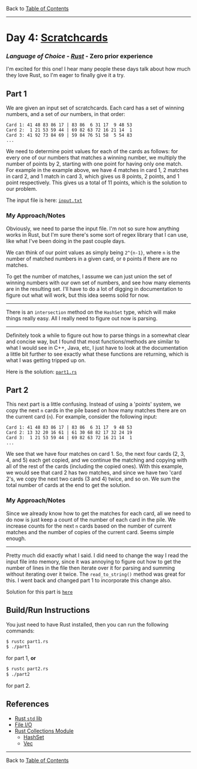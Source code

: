 Back to [Table of Contents](../README.md#table-of-contents)

---

# Day 4: [Scratchcards](https://adventofcode.com/2023/day/4)

### *Language of Choice - [Rust](https://www.rust-lang.org/)* - Zero prior experience

I'm excited for this one! I hear many people these days talk about how much they love Rust, so I'm eager to finally give it a try.

## Part 1

We are given an input set of scratchcards. Each card has a set of winning numbers, and a set of *our* numbers, in that order: 
```text
Card 1: 41 48 83 86 17 | 83 86  6 31 17  9 48 53
Card 2:  1 21 53 59 44 | 69 82 63 72 16 21 14  1
Card 3: 41 92 73 84 69 | 59 84 76 51 58  5 54 83
...
```
We need to determine point values for each of the cards as follows: for every one of our numbers that matches a winning number, we multiply the number of points by 2, starting with one point for having only one match. For example in the example above, we have 4 matches in card 1, 2 matches in card 2, and 1 match in card 3, which gives us 8 points, 2 points, and 1 point respectively. This gives us a total of 11 points, which is the solution to our problem.

The input file is here: [`input.txt`](input.txt)

### My Approach/Notes

Obviously, we need to parse the input file. I'm not so sure how anything works in Rust, but I'm sure there's some sort of regex library that I can use, like what I've been doing in the past couple days.

We can think of our point values as simply being `2^{n-1}`, where `n` is the number of matched numbers in a given card, or `0` points if there are no matches.

To get the number of matches, I assume we can just union the set of winning numbers with our own set of numbers, and see how many elements are in the resulting set. I'll have to do a lot of digging in documentation to figure out what will work, but this idea seems solid for now.

---

There is an `intersection` method on the `HashSet` type, which will make things really easy. All I really need to figure out now is parsing.

---

Definitely took a while to figure out how to parse things in a somewhat clear and concise way, but I found that most functions/methods are similar to what 
I would see in C++, Java, etc, I just have to look at the documentation a little bit further to see exactly what these functions are returning, which 
is what I was getting tripped up on.

Here is the solution: [`part1.rs`](./part1.rs)

## Part 2

This next part is a little confusing. Instead of using a 'points' system, we copy the 
next `n` cards in the pile based on how many matches there are on the current card (`n`).
For example, consider the following input:
```text
Card 1: 41 48 83 86 17 | 83 86  6 31 17  9 48 53
Card 2: 13 32 20 16 61 | 61 30 68 82 17 32 24 19
Card 3:  1 21 53 59 44 | 69 82 63 72 16 21 14  1
...
```
We see that we have four matches on card 1. So, the next four cards (2, 3, 4, and 5)
each get copied, and we continue the matching and copying with all of the rest of the 
cards (including the copied ones). With this example, we would see that card 2
has two matches, and since we have two 'card 2's, we copy the next two cards (3 and 4) 
twice, and so on. We sum the total number of cards at the end to get the solution.

### My Approach/Notes

Since we already know how to get the matches for each card, all we need to do now 
is just keep a count of the number of each card in the pile. We increase counts for
the next `n` cards based on the number of current matches and the number of copies
of the current card. Seems simple enough.

---

Pretty much did exactly what I said. I did need to change the way I read the input
file into memory, since it was annoying to figure out how to get the number of lines
in the file then iterate over it for parsing and summing without iterating over it twice.
The `read_to_string()` method was great for this. I went back and changed part 1
to incorporate this change also.

Solution for this part is [`here`](./part2.rs)

## Build/Run Instructions

You just need to have Rust installed, then you can run the following commands:
```bash
$ rustc part1.rs
$ ./part1
```
for part 1, **or**
```bash
$ rustc part2.rs
$ ./part2
```
for part 2.

## References

- [Rust `std` lib](https://doc.rust-lang.org/std/index.html)
- [File I/O](https://doc.rust-lang.org/rust-by-example/std_misc/file.html)
- [Rust Collections Module](https://doc.rust-lang.org/std/collections/index.html)
    - [HashSet](https://doc.rust-lang.org/std/collections/struct.HashSet.html)
    - [Vec](https://doc.rust-lang.org/std/vec/struct.Vec.html)

---

Back to [Table of Contents](../README.md#table-of-contents)
